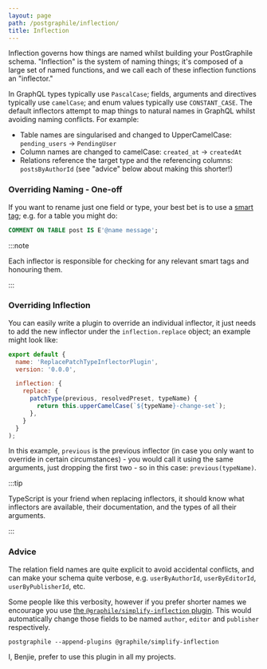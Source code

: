 ```yaml
---
layout: page
path: /postgraphile/inflection/
title: Inflection
---
```


Inflection governs how things are named whilst building your PostGraphile
schema. "Inflection" is the system of naming things; it's composed of a large
set of named functions, and we call each of these inflection functions an
"inflector."

In GraphQL types typically use `PascalCase`; fields, arguments and directives
typically use `camelCase`; and enum values typically use `CONSTANT_CASE`. The
default inflectors attempt to map things to natural names in GraphQL whilst
avoiding naming conflicts. For example:

- Table names are singularised and changed to UpperCamelCase: `pending_users` →
  `PendingUser`
- Column names are changed to camelCase: `created_at` → `createdAt`
- Relations reference the target type and the referencing columns:
  `postsByAuthorId` (see "advice" below about making this shorter!)

### Overriding Naming - One-off

If you want to rename just one field or type, your best bet is to use a
[smart tag](./smart-tags.md); e.g. for a table you might do:

```sql
COMMENT ON TABLE post IS E'@name message';
```

:::note

Each inflector is responsible for checking for any relevant smart tags and
honouring them.

:::

### Overriding Inflection

You can easily write a plugin to override an individual inflector, it just
needs to add the new inflector under the `inflection.replace` object; an
example might look like:

```js
export default {
  name: 'ReplacePatchTypeInflectorPlugin',
  version: '0.0.0',

  inflection: {
    replace: {
      patchType(previous, resolvedPreset, typeName) {
        return this.upperCamelCase(`${typeName}-change-set`);
      },
    }
  }
);
```

In this example, `previous` is the previous inflector (in case you only want to
override in certain circumstances) - you would call it using the same
arguments, just dropping the first two - so in this case: `previous(typeName)`.

:::tip

TypeScript is your friend when replacing inflectors, it should know what
inflectors are available, their documentation, and the types of all their
arguments.

:::

### Advice

The relation field names are quite explicit to avoid accidental conflicts, and
can make your schema quite verbose, e.g. `userByAuthorId`, `userByEditorId`,
`userByPublisherId`, etc.

Some people like this verbosity, however if you prefer shorter names we
encourage you use
[the `@graphile/simplify-inflection` plugin](https://github.com/graphile/simplify-inflection).
This would automatically change those fields to be named `author`, `editor` and
`publisher` respectively.

```
postgraphile --append-plugins @graphile/simplify-inflection
```

I, Benjie, prefer to use this plugin in all my projects.
